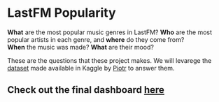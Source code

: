 # LastFM Popularity

<b>What</b> are the most popular music genres in LastFM? <b>Who</b> are the most popular artists in each genre, and <b>where</b> do they come from? <br>
<b>When</b> the music was made? <b>What</b> are their mood?

These are the questions that these project makes. We will levarege the [dataset](https://www.kaggle.com/pieca111/music-artists-popularity) made available in Kaggle by [Piotr](https://www.kaggle.com/pieca111) to answer them.

## Check out the final dashboard [here](https://public.tableau.com/app/profile/tharik.hajar/viz/WhatdoesLastFMtellusaboutmusic/LastFM)
